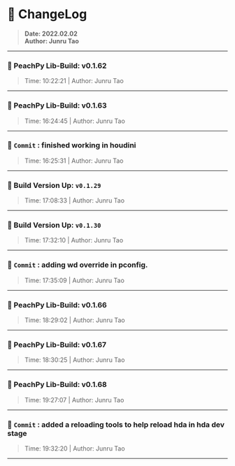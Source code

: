 # :hammer: ChangeLog
> __Date: 2022.02.02__<br>
> __Author: Junru Tao__<br>
---

### :electric_plug: PeachPy Lib-Build: v0.1.62
> Time: 10:22:21 | Author: Junru Tao
---


### :electric_plug: PeachPy Lib-Build: v0.1.63
> Time: 16:24:45 | Author: Junru Tao
---


### :electric_plug: `Commit` : finished  working in houdini
> Time: 16:25:31 | Author: Junru Tao
---
### :electric_plug: Build Version Up: `v0.1.29`
> Time: 17:08:33 | Author: Junru Tao
---


### :electric_plug: Build Version Up: `v0.1.30`
> Time: 17:32:10 | Author: Junru Tao
---


### :electric_plug: `Commit` : adding wd override in pconfig.
> Time: 17:35:09 | Author: Junru Tao
---
### :electric_plug: PeachPy Lib-Build: v0.1.66
> Time: 18:29:02 | Author: Junru Tao
---


### :electric_plug: PeachPy Lib-Build: v0.1.67
> Time: 18:30:25 | Author: Junru Tao
---


### :electric_plug: PeachPy Lib-Build: v0.1.68
> Time: 19:27:07 | Author: Junru Tao
---


### :electric_plug: `Commit` : added a reloading tools to help reload hda in hda dev stage
> Time: 19:32:20 | Author: Junru Tao
---
